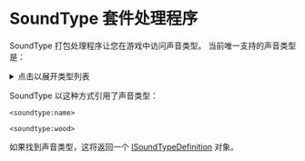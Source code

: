 # SoundType 套件处理程序

SoundType 打包处理程序让您在游戏中访问声音类型。 当前唯一支持的声音类型是：

<details>
    <summary>点击以展开类型列表</summary>
    <ul>
        <li>木头</li>
        <li>地线</li>
        <li>种植物</li>
        <li>石头</li>
        <li>金属类</li>
        <li>玻璃板</li>
        <li>布色</li>
        <li>沙子</li>
        <li>雪</li>
        <li>梯子</li>
        <li>铁道体</li>
        <li>Slime</li>
    </ul>
</details>

SoundType 以这种方式引用了声音类型：

```zenscript
<soundtype:name>

<soundtype:wood>
```

如果找到声音类型，这将返回一个 [ISoundTypeDefinition](/Mods/ContentTweaker/Vanilla/Types/Sound/ISoundTypeDefinition/) 对象。